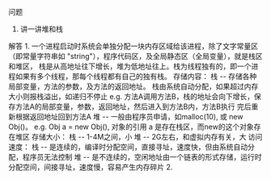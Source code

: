 问题
1. 讲一讲堆和栈

解答
1. 
一个进程启动时系统会单独分配一块内存区域给该进程，除了文字常量区（即常量字符串如 "string"），程序代码区，及全局静态区（全局变量），就是栈区和堆区，
栈是从高地址往下增长，堆为低地址往上。栈为线程独有的，即一个进程如果有多个线程，那每个线程都有自己的独有栈。
存储内容：
栈 -- 存储各种局部变量，方法的参数，及方法的返回地址。 栈由系统自动分配，如果超过内存大小则报栈溢出，如递归不停止
e.g. 方法A调用方法B，栈的地址会向下增长，保存方法A的局部变量，参数，返回地址，然后进入到方法B内，方法B执行
完后重新根据返回地址回到方法A
堆 -- 一般由程序员申请，如malloc(10), 或 new Obj()。 
e.g. Obj a = new Obj(), 对象的引用 a 是存在栈区，而new的这个对象存在堆区
存储大小：
栈 -- 1-4M之间，小
堆 -- 2G左右，和虚拟内存有关，大
访问速度：
栈 -- 是连续的，编译时分配空间，直接寻址，速度快，但由系统自动分配，程序员无法控制
堆 -- 是不连续的，空闲地址由一个链表的形式存储，运行时分配空间，间接寻址，速度慢，容易产生内存碎片
2. 
